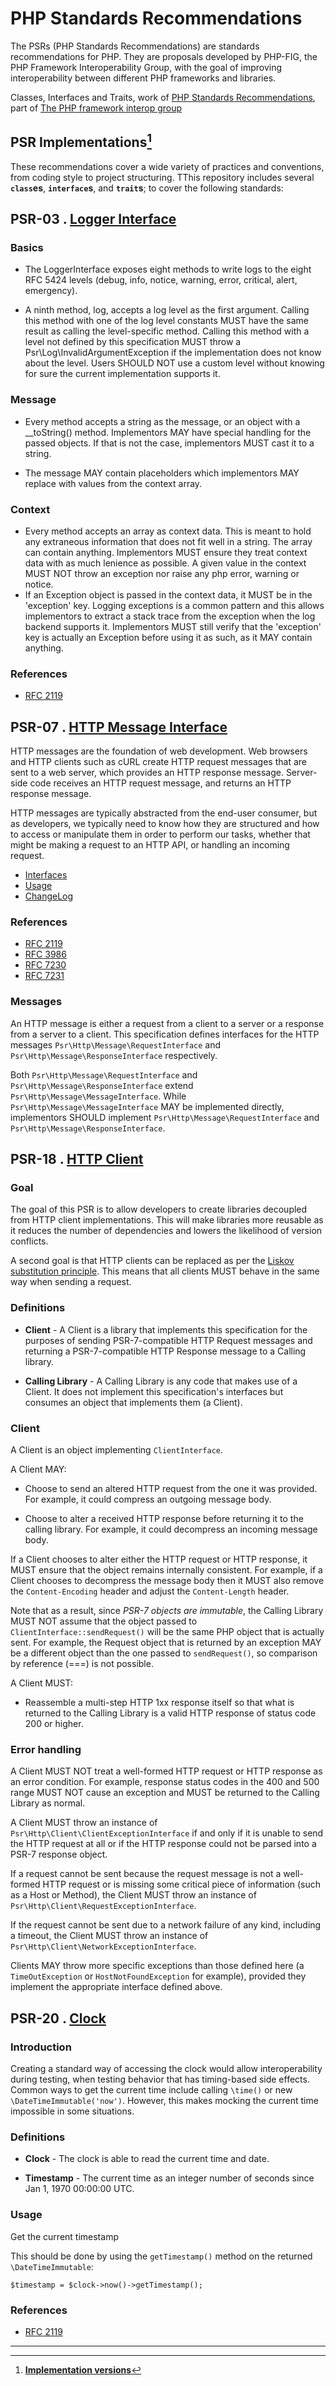 # PHP Standards Recommendations

The PSRs (PHP Standards Recommendations) are standards recommendations for PHP. They are proposals developed by PHP-FIG, the PHP Framework Interoperability Group, with the goal of improving interoperability between different PHP frameworks and libraries.

Classes, Interfaces and Traits, work of [PHP Standards Recommendations](https://www.php-fig.org/psr), part of [The PHP framework interop group](https://www.php-fig.org)

## PSR Implementations[^1]

These recommendations cover a wide variety of practices and conventions, from coding style to project structuring. TThis repository includes several **`class`es**, **`interface`s**, and **`trait`s**; to cover the following standards:

## PSR-03 . [Logger Interface](https://www.php-fig.org/psr/psr-18)

### Basics

- The LoggerInterface exposes eight methods to write logs to the eight RFC 5424 levels (debug, info, notice, warning, error, critical, alert, emergency).

- A ninth method, log, accepts a log level as the first argument. Calling this method with one of the log level constants MUST have the same result as calling the level-specific method. Calling this method with a level not defined by this specification MUST throw a Psr\Log\InvalidArgumentException if the implementation does not know about the level. Users SHOULD NOT use a custom level without knowing for sure the current implementation supports it.

### Message

- Every method accepts a string as the message, or an object with a __toString() method. Implementors MAY have special handling for the passed objects. If that is not the case, implementors MUST cast it to a string.

- The message MAY contain placeholders which implementors MAY replace with values from the context array.

### Context

- Every method accepts an array as context data. This is meant to hold any extraneous information that does not fit well in a string. The array can contain anything. Implementors MUST ensure they treat context data with as much lenience as possible. A given value in the context MUST NOT throw an exception nor raise any php error, warning or notice.
- If an Exception object is passed in the context data, it MUST be in the 'exception' key. Logging exceptions is a common pattern and this allows implementors to extract a stack trace from the exception when the log backend supports it. Implementors MUST still verify that the 'exception' key is actually an Exception before using it as such, as it MAY contain anything.

### References

- [RFC 2119](http://tools.ietf.org/html/rfc2119)

## PSR-07 . [HTTP Message Interface](https://www.php-fig.org/psr/psr-7)

HTTP messages are the foundation of web development. Web browsers and HTTP clients such as cURL create HTTP request messages that are sent to a web server, which provides an HTTP response message. Server-side code receives an HTTP request message, and returns an HTTP response message.

HTTP messages are typically abstracted from the end-user consumer, but as developers, we typically need to know how they are structured and how to access or manipulate them in order to perform our tasks, whether that might be making a request to an HTTP API, or handling an incoming request.

- [Interfaces](docs/PSR7-Interfaces.md)
- [Usage](docs/PSR7-Usage.md)
- [ChangeLog](psr_http-message_CHANGELOG.md)

### References

- [RFC 2119](http://tools.ietf.org/html/rfc2119)
- [RFC 3986](http://tools.ietf.org/html/rfc3986)
- [RFC 7230](http://tools.ietf.org/html/rfc7230)
- [RFC 7231](http://tools.ietf.org/html/rfc7231)

### Messages

An HTTP message is either a request from a client to a server or a response from a server to a client. This specification defines interfaces for the HTTP messages `Psr\Http\Message\RequestInterface` and `Psr\Http\Message\ResponseInterface` respectively.

Both `Psr\Http\Message\RequestInterface` and `Psr\Http\Message\ResponseInterface` extend `Psr\Http\Message\MessageInterface`. While `Psr\Http\Message\MessageInterface` MAY be implemented directly, implementors SHOULD implement `Psr\Http\Message\RequestInterface` and `Psr\Http\Message\ResponseInterface`.

## PSR-18 . [HTTP Client](https://www.php-fig.org/psr/psr-18)

### Goal

The goal of this PSR is to allow developers to create libraries decoupled from HTTP client implementations. This will make libraries more reusable as it reduces the number of dependencies and lowers the likelihood of version conflicts.

A second goal is that HTTP clients can be replaced as per the [Liskov substitution principle](https://en.wikipedia.org/wiki/Liskov_substitution_principle). This means that all clients MUST behave in the same way when sending a request.

### Definitions

- **Client** - A Client is a library that implements this specification for the purposes of sending PSR-7-compatible HTTP Request messages and returning a PSR-7-compatible HTTP Response message to a Calling library.

- **Calling Library** - A Calling Library is any code that makes use of a Client. It does not implement this specification's interfaces but consumes an object that implements them (a Client).

### Client

A Client is an object implementing `ClientInterface`.

A Client MAY:

- Choose to send an altered HTTP request from the one it was provided. For example, it could compress an outgoing message body.

- Choose to alter a received HTTP response before returning it to the calling library. For example, it could decompress an incoming message body.

If a Client chooses to alter either the HTTP request or HTTP response, it MUST ensure that the object remains internally consistent. For example, if a Client chooses to decompress the message body then it MUST also remove the `Content-Encoding` header and adjust the `Content-Length` header.

Note that as a result, since *PSR-7 objects are immutable*, the Calling Library MUST NOT assume that the object passed to `ClientInterface::sendRequest()` will be the same PHP object that is actually sent. For example, the Request object that is returned by an exception MAY be a different object than the one passed to `sendRequest()`, so comparison by reference (===) is not possible.

A Client MUST:

- Reassemble a multi-step HTTP 1xx response itself so that what is returned to the Calling Library is a valid HTTP response of status code 200 or higher.

### Error handling

A Client MUST NOT treat a well-formed HTTP request or HTTP response as an error condition. For example, response status codes in the 400 and 500 range MUST NOT cause an exception and MUST be returned to the Calling Library as normal.

A Client MUST throw an instance of `Psr\Http\Client\ClientExceptionInterface` if and only if it is unable to send the HTTP request at all or if the HTTP response could not be parsed into a PSR-7 response object.

If a request cannot be sent because the request message is not a well-formed HTTP request or is missing some critical piece of information (such as a Host or Method), the Client MUST throw an instance of `Psr\Http\Client\RequestExceptionInterface`.

If the request cannot be sent due to a network failure of any kind, including a timeout, the Client MUST throw an instance of `Psr\Http\Client\NetworkExceptionInterface`.

Clients MAY throw more specific exceptions than those defined here (a `TimeOutException` or `HostNotFoundException` for example), provided they implement the appropriate interface defined above.

## PSR-20 . [Clock](https://www.php-fig.org/psr/psr-20/)

### Introduction

Creating a standard way of accessing the clock would allow interoperability during testing, when testing behavior that has timing-based side effects. Common ways to get the current time include calling `\time()` or new `\DateTimeImmutable('now')`. However, this makes mocking the current time impossible in some situations.

### Definitions

- **Clock** - The clock is able to read the current time and date.

- **Timestamp** - The current time as an integer number of seconds since Jan 1, 1970 00:00:00 UTC.

### Usage

Get the current timestamp

This should be done by using the `getTimestamp()` method on the returned `\DateTimeImmutable`:

`$timestamp = $clock->now()->getTimestamp();`

### References

- [RFC 2119](http://tools.ietf.org/html/rfc2119)

---

[^1]:**[Implementation versions](VERSIONS.md)**
